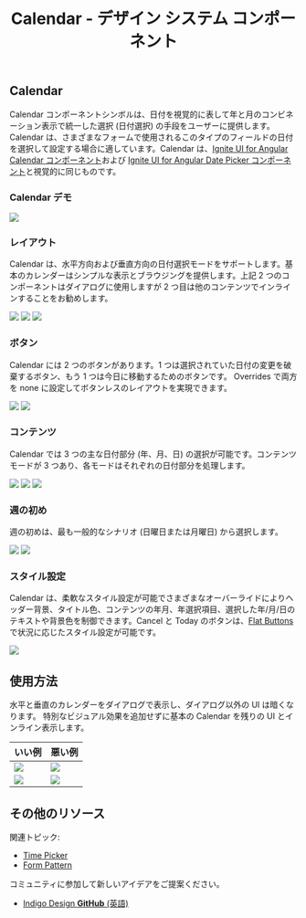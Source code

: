 ﻿---
title: Calendar - デザイン システム コンポーネント
_description: Calendar コンポーネントシンボルは、日付選択に必要なメカニズムを提供する日付のビジュアル表現として使用します。
_keywords: デザイン システム, Sketch, Ignite UI for Angular, コンポーネント, UI ライブラリ, ウィジェット
_language: ja
---

## Calendar

Calendar コンポーネントシンボルは、日付を視覚的に表して年と月のコンビネーション表示で統一した選択 (日付選択) の手段をユーザーに提供します。Calendar は、さまざまなフォームで使用されるこのタイプのフィールドの日付を選択して設定する場合に適しています。Calendar は、[Ignite UI for Angular Calendar コンポーネント](https://jp.infragistics.com/products/ignite-ui-angular/angular/components/calendar.html)および [Ignite UI for Angular Date Picker コンポーネント](https://jp.infragistics.com/products/ignite-ui-angular/angular/components/date_picker.html)と視覚的に同じものです。

### Calendar デモ

<img src="../images/calendar_demo.png" srcset="../images/calendar_demo@2x.png 2x" />

### レイアウト

Calendar は、水平方向および垂直方向の日付選択モードをサポートします。基本のカレンダーはシンプルな表示とブラウジングを提供します。上記 2 つのコンポーネントはダイアログに使用しますが 2 つ目は他のコンテンツでインラインすることをお勧めします。

<img src="../images/calendar_horizontal.png" srcset="../images/calendar_horizontal@2x.png 2x" />
<img src="../images/calendar_vertical.png" srcset="../images/calendar_vertical@2x.png 2x" />
<img src="../images/calendar_base.png" srcset="../images/calendar_base@2x.png 2x" />

### ボタン

Calendar には 2 つのボタンがあります。1 つは選択されていた日付の変更を破棄するボタン、もう 1 つは今日に移動するためのボタンです。 Overrides で両方を none に設定してボタンレスのレイアウトを実現できます。

<img src="../images/calendar_buttons.png" srcset="../images/calendar_buttons@2x.png 2x" />
<img src="../images/calendar_nobuttons.png" srcset="../images/calendar_nobuttons@2x.png 2x" />

### コンテンツ

Calendar では 3 つの主な日付部分 (年、月、日) の選択が可能です。コンテンツ モードが 3 つあり、各モードはそれぞれの日付部分を処理します。

<img src="../images/calendar_days.png" srcset="../images/calendar_days@2x.png 2x" />
<img src="../images/calendar_months.png" srcset="../images/calendar_months@2x.png 2x" />
<img src="../images/calendar_years.png" srcset="../images/calendar_years@2x.png 2x" />

### 週の初め

週の初めは、最も一般的なシナリオ (日曜日または月曜日) から選択します。

<img src="../images/calendar_sun.png" srcset="../images/calendar_sun@2x.png 2x" />
<img src="../images/calendar_mon.png" srcset="../images/calendar_mon@2x.png 2x" />

### スタイル設定

Calendar は、柔軟なスタイル設定が可能でさまざまなオーバーライドによりヘッダー背景、タイトル色、コンテンツの年月、年選択項目、選択した年/月/日のテキストや背景色を制御できます。Cancel と Today のボタンは、[Flat Buttons](button.md) で状況に応じたスタイル設定が可能です。

<img src="../images/calendar_styling.png" srcset="../images/calendar_styling@2x.png 2x" />

## 使用方法

水平と垂直のカレンダーをダイアログで表示し、ダイアログ以外の UI は暗くなります。
特別なビジュアル効果を追加せずに基本の Calendar を残りの UI とインライン表示します。

| いい例                                                                             | 悪い例                                                                                 |
| ---------------------------------------------------------------------------------- | -------------------------------------------------------------------------------------- |
| <img src="../images/calendar_do1.png" srcset="../images/calendar_do1@2x.png 2x" /> | <img src="../images/calendar_dont1.png" srcset="../images/calendar_dont1@2x.png 2x" /> |
| <img src="../images/calendar_do2.png" srcset="../images/calendar_do2@2x.png 2x" /> | <img src="../images/calendar_dont2.png" srcset="../images/calendar_dont2@2x.png 2x" /> |

## その他のリソース

関連トピック:

- [Time Picker](time-picker.md)
- [Form Pattern](../patterns/form.md)
  <div class="divider--half"></div>

コミュニティに参加して新しいアイデアをご提案ください。

- [Indigo Design **GitHub** (英語)](https://github.com/IgniteUI/design-system-docfx)
